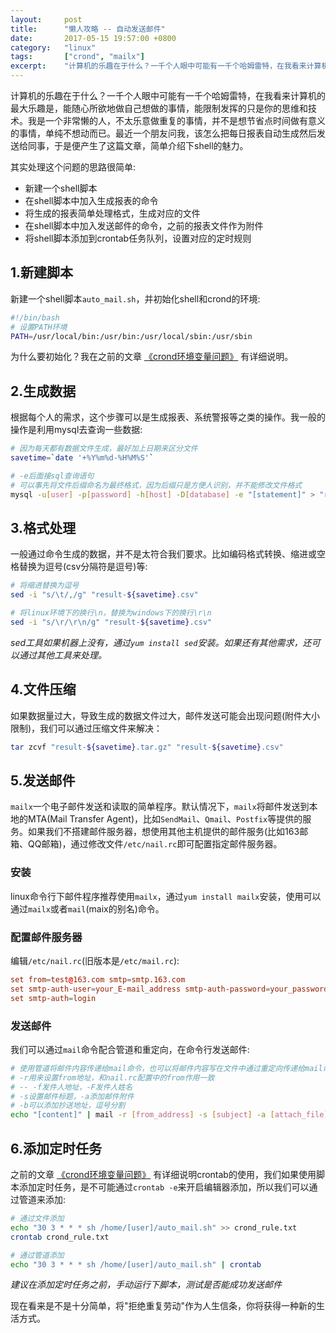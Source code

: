 ```yaml
---
layout:     post
title:      "懒人攻略 -- 自动发送邮件"
date:       2017-05-15 19:57:00 +0800
category:   "linux"
tags:       ["crond", "mailx"]
excerpt:    "计算机的乐趣在于什么？一千个人眼中可能有一千个哈姆雷特，在我看来计算机的最大乐趣是，能随心所欲地做自己想做的事情，能限制发挥的只是你的思维和技术。我是一个非常懒的人，不太乐意做重复的事情，并不是想节省点时间做有意义的事情，单纯不想动而已。最近一个朋友问我，该怎么把每日报表自动生成然后发送给同事，于是便产生了这篇文章，简单介绍下shell的魅力。"
---
```


计算机的乐趣在于什么？一千个人眼中可能有一千个哈姆雷特，在我看来计算机的最大乐趣是，能随心所欲地做自己想做的事情，能限制发挥的只是你的思维和技术。我是一个非常懒的人，不太乐意做重复的事情，并不是想节省点时间做有意义的事情，单纯不想动而已。最近一个朋友问我，该怎么把每日报表自动生成然后发送给同事，于是便产生了这篇文章，简单介绍下shell的魅力。

其实处理这个问题的思路很简单:

- 新建一个shell脚本
- 在shell脚本中加入生成报表的命令
- 将生成的报表简单处理格式，生成对应的文件
- 在shell脚本中加入发送邮件的命令，之前的报表文件作为附件
- 将shell脚本添加到crontab任务队列，设置对应的定时规则

## 1.新建脚本

新建一个shell脚本`auto_mail.sh`，并初始化shell和crond的环境:

```bash
#!/bin/bash
# 设置PATH环境
PATH=/usr/local/bin:/usr/bin:/usr/local/sbin:/usr/sbin
```

为什么要初始化？我在之前的文章 [《crond环境变量问题》](/2016/12/16/crond-env-problems/) 有详细说明。

## 2.生成数据

根据每个人的需求，这个步骤可以是生成报表、系统警报等之类的操作。我一般的操作是利用mysql去查询一些数据:

```bash
# 因为每天都有数据文件生成，最好加上日期来区分文件
savetime=`date '+%Y%m%d-%H%M%S'`

# -e后面接sql查询语句
# 可以事先将文件后缀命名为最终格式，因为后缀只是方便人识别，并不能修改文件格式
mysql -u[user] -p[password] -h[host] -D[database] -e "[statement]" > "result-${savetime}.csv"
```

## 3.格式处理

一般通过命令生成的数据，并不是太符合我们要求。比如编码格式转换、缩进或空格替换为逗号(csv分隔符是逗号)等:

```bash
# 将缩进替换为逗号
sed -i "s/\t/,/g" "result-${savetime}.csv"

# 将linux环境下的换行\n，替换为windows下的换行\r\n
sed -i "s/\r/\r\n/g" "result-${savetime}.csv"
```

_sed工具如果机器上没有，通过`yum install sed`安装。如果还有其他需求，还可以通过其他工具来处理。_

## 4.文件压缩

如果数据量过大，导致生成的数据文件过大，邮件发送可能会出现问题(附件大小限制)，我们可以通过压缩文件来解决：

```bash
tar zcvf "result-${savetime}.tar.gz" "result-${savetime}.csv"
```

## 5.发送邮件

`mailx`一个电子邮件发送和读取的简单程序。默认情况下，`mailx`将邮件发送到本地的MTA(Mail Transfer Agent)，比如`SendMail`、`Qmail`、`Postfix`等提供的服务。如果我们不搭建邮件服务器，想使用其他主机提供的邮件服务(比如163邮箱、QQ邮箱)，通过修改文件`/etc/nail.rc`即可配置指定邮件服务器。

### 安装

linux命令行下邮件程序推荐使用`mailx`，通过`yum install mailx`安装，使用可以通过`mailx`或者`mail`(maix的别名)命令。

### 配置邮件服务器

编辑`/etc/nail.rc`(旧版本是`/etc/mail.rc`):

```conf
set from=test@163.com smtp=smtp.163.com
set smtp-auth-user=your_E-mail_address smtp-auth-password=your_password
set smtp-auth=login
```

### 发送邮件

我们可以通过`mail`命令配合管道和重定向，在命令行发送邮件:

```bash
# 使用管道将邮件内容传递给mail命令，也可以将邮件内容写在文件中通过重定向传递给mail命令
# -r用来设置from地址，和nail.rc配置中的from作用一致
# -- -f发件人地址，-F发件人姓名
# -s设置邮件标题，-a添加邮件附件
# -b可以添加抄送地址，逗号分割
echo "[content]" | mail -r [from_address] -s [subject] -a [attach_file] [to_address]
```

## 6.添加定时任务

之前的文章 [《crond环境变量问题》](/2016/12/16/crond-env-problems/) 有详细说明crontab的使用，我们如果使用脚本添加定时任务，是不可能通过`crontab -e`来开启编辑器添加，所以我们可以通过管道来添加:

```bash
# 通过文件添加
echo "30 3 * * * sh /home/[user]/auto_mail.sh" >> crond_rule.txt
crontab crond_rule.txt

# 通过管道添加
echo "30 3 * * * sh /home/[user]/auto_mail.sh" | crontab
```

_建议在添加定时任务之前，手动运行下脚本，测试是否能成功发送邮件_

现在看来是不是十分简单，将"拒绝重复劳动"作为人生信条，你将获得一种新的生活方式。
